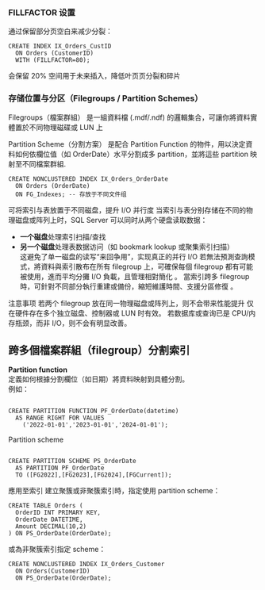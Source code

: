 



### FILLFACTOR 设置
通过保留部分页空白来减少分裂：
```
CREATE INDEX IX_Orders_CustID
  ON Orders (CustomerID)
  WITH (FILLFACTOR=80);
```

会保留 20% 空间用于未来插入，降低叶页页分裂和碎片

### 存储位置与分区（Filegroups / Partition Schemes）

Filegroups（檔案群組）
是一組資料檔 (.mdf/.ndf) 的邏輯集合，可讓你將資料實體置於不同物理磁碟或 LUN 上

Partition Scheme（分割方案）
是配合 Partition Function 的物件，用以決定資料如何依欄位值（如 OrderDate）水平分割成多 partition，並將這些 partition 映射至不同檔案群組.
```
CREATE NONCLUSTERED INDEX IX_Orders_OrderDate
  ON Orders (OrderDate)
  ON FG_Indexes; -- 存放于不同文件组
```
可将索引与表放置于不同磁盘，提升 I/O 并行度
当索引与表分别存储在不同的物理磁盘或阵列上时，SQL Server 可以同时从两个硬盘读取数据：
- **一个磁盘**处理索引扫描/查找
- **另一个磁盘**处理表数据访问（如 bookmark lookup 或聚集索引扫描）  
    这避免了单一磁盘的读写“来回争用”，实现真正的并行 I/O
若無法預測查詢模式，將資料與索引散布在所有 filegroup 上，可確保每個 filegroup 都有可能被使用，進而平均分攤 I/O 負載，且管理相對簡化 。
當索引跨多 filegroup 時，可針對不同部分執行重建或備份，縮短維護時間、支援分區修復 。

注意事项
若两个 filegroup 放在同一物理磁盘或阵列上，则不会带来性能提升
仅在硬件存在多个独立磁盘、控制器或 LUN 时有效。
若数据库或查询已是 CPU/内存瓶颈，而非 I/O，则不会有明显改善。

## 跨多個檔案群組（filegroup）分割索引
**Partition function**  
定義如何根據分割欄位（如日期）將資料映射到具體分割。  
例如：
```

CREATE PARTITION FUNCTION PF_OrderDate(datetime)
  AS RANGE RIGHT FOR VALUES 
    ('2022-01-01','2023-01-01','2024-01-01');

```

Partition scheme
```

CREATE PARTITION SCHEME PS_OrderDate
  AS PARTITION PF_OrderDate 
  TO ([FG2022],[FG2023],[FG2024],[FGCurrent]);

```

應用至索引
建立聚簇或非聚簇索引時，指定使用 partition scheme：
```
CREATE TABLE Orders (
  OrderID INT PRIMARY KEY,
  OrderDate DATETIME,
  Amount DECIMAL(10,2)
) ON PS_OrderDate(OrderDate);

```

或為非聚簇索引指定 scheme：
```
CREATE NONCLUSTERED INDEX IX_Orders_Customer
  ON Orders(CustomerID)
  ON PS_OrderDate(OrderDate);

```
